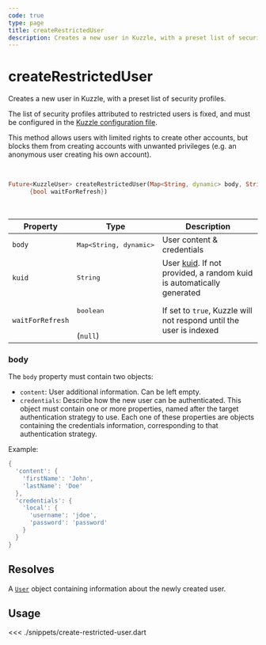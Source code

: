 ```yaml
---
code: true
type: page
title: createRestrictedUser
description: Creates a new user in Kuzzle, with a preset list of security profiles.
---
```


# createRestrictedUser

Creates a new user in Kuzzle, with a preset list of security profiles.

The list of security profiles attributed to restricted users is fixed, and must be configured in the 
[Kuzzle configuration file](/core/2/guides/advanced/configuration).

This method allows users with limited rights to create other accounts, but blocks them from creating accounts with unwanted privileges (e.g. an anonymous user creating his own account).

<br />

```dart
Future<KuzzleUser> createRestrictedUser(Map<String, dynamic> body, String uid,
      {bool waitForRefresh})
```

<br />

| Property | Type | Description |
|--- |--- |--- |
| `body` | <pre>Map<String, dynamic></pre> | User content &amp; credentials |
| `kuid` | <pre>String</pre> | User [kuid](/core/2/guides/main-concepts/authentication#kuzzle-user-identifier-kuid). If not provided, a random kuid is automatically generated |
| `waitForRefresh` | <pre>boolean</pre><br />(`null`) | If set to `true`, Kuzzle will not respond until the user is indexed |


### body

The `body` property must contain two objects:
- `content`: User additional information. Can be left empty.
- `credentials`: Describe how the new user can be authenticated. This object must contain one or more 
properties, named after the target authentication strategy to use. Each one of these properties are objects
containing the credentials information, corresponding to that authentication strategy.

Example: 

```dart
{
  'content': {
    'firstName': 'John',
    'lastName': 'Doe'
  },
  'credentials': {
    'local': {
      'username': 'jdoe',
      'password': 'password'
    }
  }
}
```

## Resolves

A [`User`](sdk/js/6/core-classes/user/introduction) object containing information about the newly created user.

## Usage

<<< ./snippets/create-restricted-user.dart
